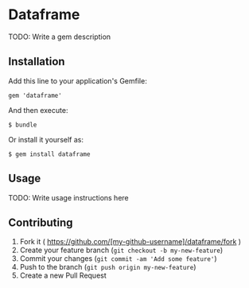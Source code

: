 # Dataframe

TODO: Write a gem description

## Installation

Add this line to your application's Gemfile:

    gem 'dataframe'

And then execute:

    $ bundle

Or install it yourself as:

    $ gem install dataframe

## Usage

TODO: Write usage instructions here

## Contributing

1. Fork it ( https://github.com/[my-github-username]/dataframe/fork )
2. Create your feature branch (`git checkout -b my-new-feature`)
3. Commit your changes (`git commit -am 'Add some feature'`)
4. Push to the branch (`git push origin my-new-feature`)
5. Create a new Pull Request
